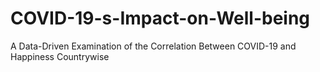 # COVID-19-s-Impact-on-Well-being
A Data-Driven Examination of the Correlation Between COVID-19 and Happiness Countrywise
